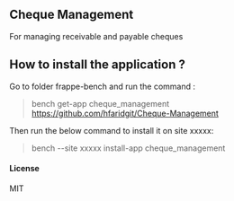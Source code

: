 ## Cheque Management

For managing receivable and payable cheques

## How to install the application ?

Go to folder frappe-bench and run the command :
> bench get-app cheque_management https://github.com/hfaridgit/Cheque-Management

Then run the below command to install it on site xxxxx:
> bench --site xxxxx install-app cheque_management

#### License

MIT